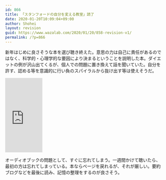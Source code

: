 ```yaml
---
id: 866
title: 「スタンフォードの自分を変える教室」読了
date: 2020-01-20T10:09:04+09:00
author: Shohei
layout: revision
guid: https://www.wazalab.com/2020/01/20/858-revision-v1/
permalink: /?p=866
---
```

新年はじめに良さそうな本を選び聴き終えた。意思の力は自己に責任があるのではなく、科学的・心理学的な要因により決まるということを説明した本。ダイエットの例が沢山出てくるが、個人での問題に置き換えて話を聞いていた。自分を許す、認める等を意識的に行い負のスパイラルから抜け出す等は使えそうだ。

<iframe style="width:120px;height:240px;" marginwidth="0" marginheight="0" scrolling="no" frameborder="0" src="https://rcm-fe.amazon-adsystem.com/e/cm?ref=tf_til&t=linuxlife07-22&m=amazon&o=9&p=8&l=as1&IS2=1&detail=1&asins=4479793631&linkId=63040aae8e9ff41e5934faf4b7566d75&bc1=ffffff&lt1=_blank&fc1=333333&lc1=0066c0&bg1=ffffff&f=ifr">
    </iframe>

オーディオブックの問題として、すぐに忘れてしまう。一週間かけて聴いたら、最初の方は忘れてしまっている。本ならページを戻れるが、それが厳しい。要約ブログなどを最後に読み、記憶の整理をするのが良さそう。
